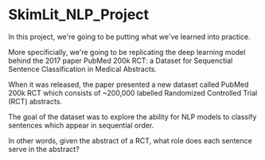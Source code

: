 # SkimLit_NLP_Project
In this project, we're going to be putting what we've learned into practice.

More specificially, we're going to be replicating the deep learning model behind the 2017 paper PubMed 200k RCT: a Dataset for Sequenctial Sentence Classification in Medical Abstracts.

When it was released, the paper presented a new dataset called PubMed 200k RCT which consists of ~200,000 labelled Randomized Controlled Trial (RCT) abstracts.

The goal of the dataset was to explore the ability for NLP models to classify sentences which appear in sequential order.

In other words, given the abstract of a RCT, what role does each sentence serve in the abstract?
